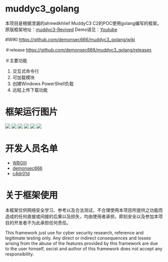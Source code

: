 # muddyc3_golang
本项目是根据泄漏的ahmedkhlief MuddyC3 C2的POC使用golang编写的框架。原版框架地址：[muddyc3-Revived](https://github.com/ahmedkhlief/muddyc3-Revived)
Demo请见：[Youtube](https://youtu.be/NWwOFiBzNXk)

#WIKI
https://github.com/demonsec666/muddyc3_golang/wiki

＃release
https://github.com/demonsec666/muddyc3_golang/releases


＃主要功能
1. 交互式命令行
2. 可加载模块
3. 创建Windows PowerShell负载
4. 远程上传下载功能

# 框架运行图片
![][1]
![][2]
![][3]
![][4]
![][5]
![][6]

# 开发人员名单
+ [WBGIII](https://github.com/WBGlIl)
+ [demonsec666](https://github.com/demonsec666)
+ [c4dr01d](https://github.com/c4dr01d)

# 关于框架使用
本框架仅供网络安全学习、参考以及合法测试，不合理使用本项目所提供之功能而造成的任何直接或间接的后果以及损失，均由使用者承担，即刻安全以及参加本项目的开发者不为此承担任何责任。

This framework just use for cyber security research, reference and legitimate testing only.
Any direct or indirect consequences and losses arising from the abuse of the features provided by this framework are due to the user himself, secist and author of this framework does not accept any responsibility.

[1]: https://demonsec666.oss-cn-qingdao.aliyuncs.com/B49CE57927F122B7EA4921F47F321D77.jpg 
[2]: https://demonsec666.oss-cn-qingdao.aliyuncs.com/CA7F0BB98761EF4426EB1D7FA7E223CD.jpg
[3]: https://demonsec666.oss-cn-qingdao.aliyuncs.com/9311DF125870D1C86BF186D5AA8C532C.jpg
[4]: https://demonsec666.oss-cn-qingdao.aliyuncs.com/2CA777D7D57FFD6C177C9261523B601E.jpg
[5]: https://demonsec666.oss-cn-qingdao.aliyuncs.com/CD10755C877B212D160EBE7762FA7297.jpg
[6]: https://demonsec666.oss-cn-qingdao.aliyuncs.com/1580572393517.jpg
